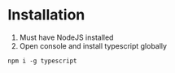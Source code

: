 # Installation

1. Must have NodeJS installed
2. Open console and install typescript globally

```
npm i -g typescript
```
